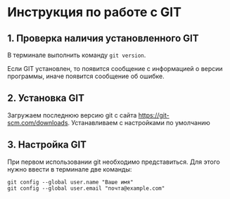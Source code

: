 # Инструкция по работе с GIT
## 1. Проверка наличия установленного GIT 
В терминале выполнить команду `git version`.

Если GIT установлен, то появится сообщение с информацией о версии программы, иначе появится сообщение об ошибке.

## 2. Установка GIT
Загружаем последнюю версию git с сайта https://git-scm.com/downloads.
Устанавливаем с настройками по умолчанию

## 3. Настройка GIT
При первом использовании git необходимо представиться. Для этого нужно  ввести в терминале две команды:
```
git config --global user.name "Ваше имя"
git config --global user.email "почта@example.com"
```